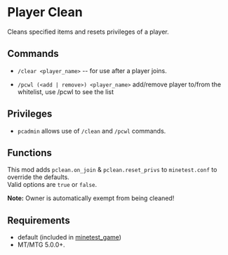 # Player Clean

Cleans specified items and resets privileges of a player.

## Commands

* `/clear <player_name>` -- for use after a player joins.

* `/pcwl (<add | remove>) <player_name>` add/remove player to/from the whitelist, use /pcwl to see the list

## Privileges

* `pcadmin` allows use of `/clean` and `/pcwl` commands.

## Functions

This mod adds `pclean.on_join` & `pclean.reset_privs` to `minetest.conf` to
override the defaults.  
Valid options are `true` or `false`.

**Note:** Owner is automatically exempt from being cleaned!

## Requirements

- default (included in [minetest_game](https://github.com/minetest/minetest_game))
- MT/MTG 5.0.0+.
